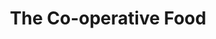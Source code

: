 ---
title: "The Co-operative Food"
url: /alfreton/the-co-operative-food-market-place/
shop: Supermarkt
---